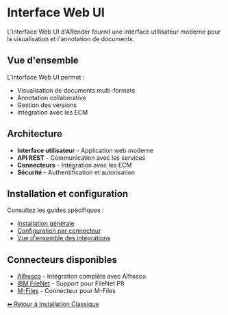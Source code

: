 # Interface Web UI

L'interface Web UI d'ARender fournit une interface utilisateur moderne pour la visualisation et l'annotation de documents.

## Vue d'ensemble

L'interface Web UI permet :
- Visualisation de documents multi-formats
- Annotation collaborative
- Gestion des versions
- Intégration avec les ECM

## Architecture

- **Interface utilisateur** - Application web moderne
- **API REST** - Communication avec les services
- **Connecteurs** - Intégration avec les ECM
- **Sécurité** - Authentification et autorisation

## Installation et configuration

Consultez les guides spécifiques :
- [Installation générale](./installation/)
- [Configuration par connecteur](./configuration.md)
- [Vue d'ensemble des intégrations](./vue-ensemble.md)

## Connecteurs disponibles

- [Alfresco](./alfresco/) - Intégration complète avec Alfresco
- [IBM FileNet](./ibm-filenet/) - Support pour FileNet P8
- [M-Files](./m-files/) - Connecteur pour M-Files

[⬅ Retour à Installation Classique](../vue-ensemble.md)